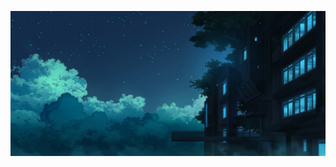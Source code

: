 ![Header](https://github.com/Dorrrke/Dorrrke/blob/main/assets/1616538729_32-p-fon-anime-noch-39.jpg)
